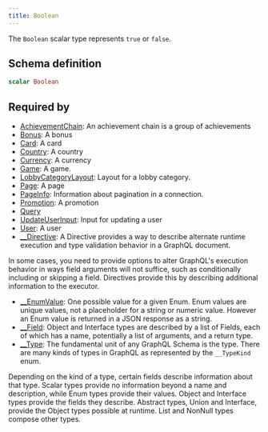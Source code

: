 ```yaml
---
title: Boolean
---
```


The `Boolean` scalar type represents `true` or `false`.

## Schema definition
```graphql
scalar Boolean
```

## Required by
* [AchievementChain](graphql/schema/achievementchain.md): An achievement chain is a group of achievements
* [Bonus](graphql/schema/bonus.md): A bonus
* [Card](graphql/schema/card.md): A card
* [Country](graphql/schema/country.md): A country
* [Currency](graphql/schema/currency.md): A currency
* [Game](graphql/schema/game.md): A game.
* [LobbyCategoryLayout](graphql/schema/lobbycategorylayout.md): Layout for a lobby category.
* [Page](graphql/schema/page.md): A page
* [PageInfo](graphql/schema/pageinfo.md): Information about pagination in a connection.
* [Promotion](graphql/schema/promotion.md): A promotion
* [Query](graphql/schema/query.md)
* [UpdateUserInput](graphql/schema/updateuserinput.md): Input for updating a user
* [User](graphql/schema/user.md): A user
* [__Directive](graphql/schema/__directive.md): A Directive provides a way to describe alternate runtime execution and type validation behavior in a GraphQL document.

In some cases, you need to provide options to alter GraphQL's execution behavior in ways field arguments will not suffice, such as conditionally including or skipping a field. Directives provide this by describing additional information to the executor.
* [__EnumValue](graphql/schema/__enumvalue.md): One possible value for a given Enum. Enum values are unique values, not a placeholder for a string or numeric value. However an Enum value is returned in a JSON response as a string.
* [__Field](graphql/schema/__field.md): Object and Interface types are described by a list of Fields, each of which has a name, potentially a list of arguments, and a return type.
* [__Type](graphql/schema/__type.md): The fundamental unit of any GraphQL Schema is the type. There are many kinds of types in GraphQL as represented by the `__TypeKind` enum.

Depending on the kind of a type, certain fields describe information about that type. Scalar types provide no information beyond a name and description, while Enum types provide their values. Object and Interface types provide the fields they describe. Abstract types, Union and Interface, provide the Object types possible at runtime. List and NonNull types compose other types.
